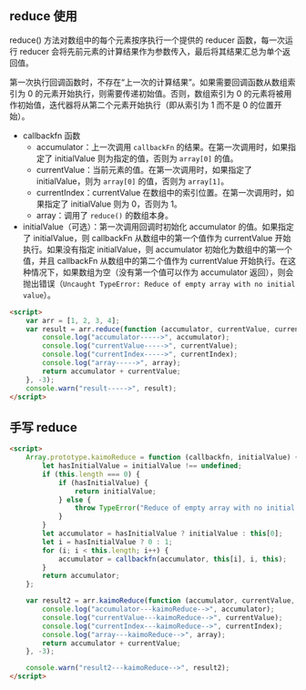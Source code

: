 ## reduce 使用

reduce() 方法对数组中的每个元素按序执行一个提供的 reducer 函数，每一次运行 reducer 会将先前元素的计算结果作为参数传入，最后将其结果汇总为单个返回值。

第一次执行回调函数时，不存在“上一次的计算结果”。如果需要回调函数从数组索引为 0 的元素开始执行，则需要传递初始值。否则，数组索引为 0 的元素将被用作初始值，迭代器将从第二个元素开始执行（即从索引为 1 而不是 0 的位置开始）。

- callbackfn 函数
    - accumulator：上一次调用 `callbackFn` 的结果。在第一次调用时，如果指定了 initialValue 则为指定的值，否则为 `array[0]` 的值。
    - currentValue：当前元素的值。在第一次调用时，如果指定了 initialValue，则为 `array[0]` 的值，否则为 `array[1]`。
    - currentIndex：currentValue 在数组中的索引位置。在第一次调用时，如果指定了 initialValue 则为 0，否则为 1。
    - array：调用了 `reduce()` 的数组本身。
- initialValue（可选）：第一次调用回调时初始化 accumulator 的值。如果指定了 initialValue，则 callbackFn 从数组中的第一个值作为 currentValue 开始执行。如果没有指定 initialValue，则 accumulator 初始化为数组中的第一个值，并且 callbackFn 从数组中的第二个值作为 currentValue 开始执行。在这种情况下，如果数组为空（没有第一个值可以作为 accumulator 返回），则会抛出错误（`Uncaught TypeError: Reduce of empty array with no initial value`）。

```html
<script>
    var arr = [1, 2, 3, 4];
    var result = arr.reduce(function (accumulator, currentValue, currentIndex, array) {
        console.log("accumulator----->", accumulator);
        console.log("currentValue----->", currentValue);
        console.log("currentIndex----->", currentIndex);
        console.log("array----->", array);
        return accumulator + currentValue;
    }, -3);
    console.warn("result----->", result);
</script>

```

## 手写 reduce

```html
<script>
    Array.prototype.kaimoReduce = function (callbackfn, initialValue) {
        let hasInitialValue = initialValue !== undefined;
        if (this.length === 0) {
            if (hasInitialValue) {
                return initialValue;
            } else {
                throw TypeError("Reduce of empty array with no initial value");
            }
        }
        let accumulator = hasInitialValue ? initialValue : this[0];
        let i = hasInitialValue ? 0 : 1;
        for (i; i < this.length; i++) {
            accumulator = callbackfn(accumulator, this[i], i, this);
        }
        return accumulator;
    };

    var result2 = arr.kaimoReduce(function (accumulator, currentValue, currentIndex, array) {
        console.log("accumulator---kaimoReduce-->", accumulator);
        console.log("currentValue---kaimoReduce-->", currentValue);
        console.log("currentIndex---kaimoReduce-->", currentIndex);
        console.log("array---kaimoReduce-->", array);
        return accumulator + currentValue;
    }, -3);

    console.warn("result2---kaimoReduce-->", result2);
</script>
```